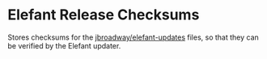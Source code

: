 # Elefant Release Checksums

Stores checksums for the [jbroadway/elefant-updates](https://github.com/jbroadway/elefant-updates) files,
so that they can be verified by the Elefant updater.
